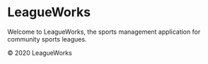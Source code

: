 # LeagueWorks

Welcome to LeagueWorks, the sports management application for community sports leagues.

© 2020 LeagueWorks